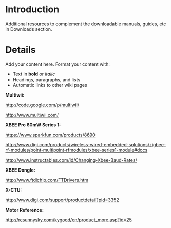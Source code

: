 # Introduction #

Additional resources to complement the downloadable manuals, guides, etc in Downloads section.


# Details #

Add your content here.  Format your content with:
  * Text in **bold** or _italic_
  * Headings, paragraphs, and lists
  * Automatic links to other wiki pages

**Multiwii:**

http://code.google.com/p/multiwii/

http://www.multiwii.com/

**XBEE Pro 60mW Series 1:**

https://www.sparkfun.com/products/8690

http://www.digi.com/products/wireless-wired-embedded-solutions/zigbee-rf-modules/point-multipoint-rfmodules/xbee-series1-module#docs

http://www.instructables.com/id/Changing-Xbee-Baud-Rates/

**XBEE Dongle:**

http://www.ftdichip.com/FTDrivers.htm

**X-CTU:**

http://www.digi.com/support/productdetail?pid=3352

**Motor Reference:**

http://rcsunnysky.com/kygood/en/product_more.asp?id=25